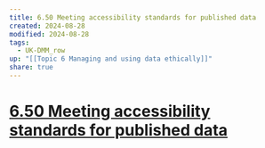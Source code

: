 ```yaml
---
title: 6.50 Meeting accessibility standards for published data
created: 2024-08-28
modified: 2024-08-28
tags:
  - UK-DMM_row
up: "[[Topic 6 Managing and using data ethically]]"
share: true
---
```

# [6.50 Meeting accessibility standards for published data](6.50%20Meeting%20accessibility%20standards%20for%20published%20data.md)
